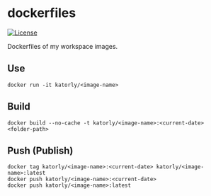 # dockerfiles
[![License](https://img.shields.io/badge/license-MIT-brightgreen?style=flat-square)](LICENSE)

Dockerfiles of my workspace images.

## Use
```shell
docker run -it katorly/<image-name>
```

## Build
```shell
docker build --no-cache -t katorly/<image-name>:<current-date> <folder-path>
```

## Push (Publish)
```shell
docker tag katorly/<image-name>:<current-date> katorly/<image-name>:latest
docker push katorly/<image-name>:<current-date>
docker push katorly/<image-name>:latest
```
